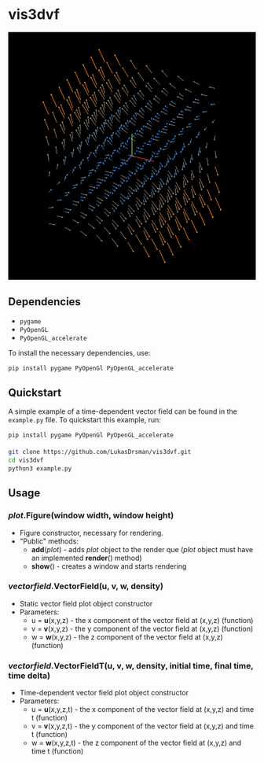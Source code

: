 # vis3dvf

<p align="center">
  <img src="https://github.com/LukasDrsman/vis3dvf/blob/main/assets/screenshot.png" width="800">
</p>

## Dependencies
 - `pygame`
 - `PyOpenGL`
 - `PyOpenGL_accelerate`

To install the necessary dependencies, use:
```sh
pip install pygame PyOpenGl PyOpenGL_accelerate
```

## Quickstart
A simple example of a time-dependent vector field can be found in the `example.py` file. To quickstart this example, run:
```sh
pip install pygame PyOpenGl PyOpenGL_accelerate

git clone https://github.com/LukasDrsman/vis3dvf.git
cd vis3dvf
python3 example.py
```

## Usage
### *plot*.Figure(window width, window height)
 - Figure constructor, necessary for rendering.
 - "Public" methods:
   - **add**(*plot*) - adds *plot* object to the render que (*plot* object must have an implemented **render**() method)
   - **show**() - creates a window and starts rendering

### *vectorfield*.VectorField(u, v, w, density)
 - Static vector field plot object constructor
 - Parameters:
   - u = **u**(x,y,z) - the x component of the vector field at (x,y,z) (function)
   - v = **v**(x,y,z) - the y component of the vector field at (x,y,z) (function)
   - w = **w**(x,y,z) - the z component of the vector field at (x,y,z) (function)


### *vectorfield*.VectorFieldT(u, v, w, density, initial time, final time, time delta)
 - Time-dependent vector field plot object constructor
 - Parameters:
   - u = **u**(x,y,z,t) - the x component of the vector field at (x,y,z) and time t (function)
   - v = **v**(x,y,z,t) - the y component of the vector field at (x,y,z) and time t (function)
   - w = **w**(x,y,z,t) - the z component of the vector field at (x,y,z) and time t (function)
